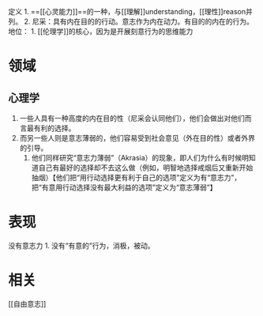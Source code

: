 定义
	1. ==[[心灵能力]]==的一种，与[[理解]]understanding，[[理性]]reason并列。
	2. 尼采：具有内在目的的行动。意志作为内在动力。有目的的内在的行为。
地位：
	1. [[伦理学]]的核心，因为是开展刻意行为的思维能力

# 领域
## 心理学
1. 一些人具有一种高度的内在目的性（尼采会认同他们），他们会做出对他们而言最有利的选择。
2. 而另一些人则是意志薄弱的，他们容易受到社会意见（外在目的性）或者外界的引导。
	1. 他们同样研究“意志力薄弱”（Akrasia）的现象，即人们为什么有时候明知道自己有最好的选择却不去这么做（例如，明智地选择戒烟后又重新开始抽烟）【他们把“用行动选择更有利于自己的选项”定义为有“意志力”，把“有意用行动选择没有最大利益的选项”定义为“意志薄弱”】

# 表现
没有意志力
	1. 没有“有意的”行为，消极，被动。

# 相关
[[自由意志]] 
